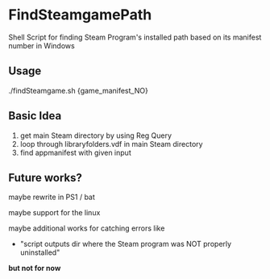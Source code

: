 # FindSteamgamePath

Shell Script for finding Steam Program's installed path based on its manifest number in Windows

## Usage

./findSteamgame.sh {game_manifest_NO}

## Basic Idea

1. get main Steam directory by using Reg Query
2. loop through libraryfolders.vdf in main Steam directory
3. find appmanifest with given input

## Future works?

maybe rewrite in PS1 / bat

maybe support for the linux

maybe additional works for catching errors like
- "script outputs dir where the Steam program was NOT properly uninstalled"

**but not for now**
